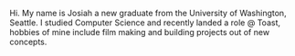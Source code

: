 
 Hi. My name is Josiah a new graduate from the University of Washington, Seattle. I studied Computer Science and recently landed a role @ Toast, hobbies of mine include film making and building projects out of new concepts.
